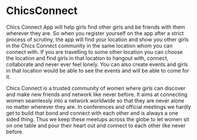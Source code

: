# ChicsConnect
Chics Connect App will help girls find other girls and be friends with them wherever they are.
So when you register yourself on the app after a strict process of scrutiny, the app will find your location and show you other girls in the Chics Connect community in the same location whom you can connect with. If you are travelling to some other location you can choose the location and find girls in that location to hangout with, connect, collaborate and never ever feel lonely. You can also create events and girls in that location would be able to see the events and will be able to come for it.

Chics Connect is a trusted community of women where girls can discover and make new friends and network like never before. It aims at connecting women seamlessly into a network worldwide so that they are never alone no matter wherever they are.
In conferences and official meetings we hardly get to build that bond and connect with each other and is always a one sided thing. Thus we keep these meetups across the globe to let women sit on one table and pour their heart out and connect to each other like never before.

